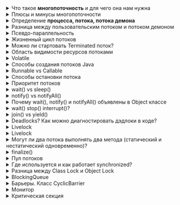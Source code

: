 <details><summary>Что такое <b>многопоточность</b> и для чего она нам нужна</summary>
    <a href="https://habr.com/ru/post/164487/">Многопоточность в Java</a>
    <p><b>Многопоточность</b> - это процесс запуска нескольких потоков выполнения одновременно</p>
    <p>Многопоточность предназначена для эффективного и максимального использования процессорного времени</p>
</details>
<details><summary>Плюсы и минусы многопоточности</summary>
    <ol>Плюсы:
        <li>Возможность выполнения одновременно нескольких действий</li>
        <li>Ускорение/Оптимизация вычислений</li>
    </ol>
    <ol>Минусы:
        <li>Сложность реализации</li>
        <li>Из-за сложности есть возможность допущения ошибок</li>
    </ol>
</details>

<details><summary>Определение <b>процесса, потока, потока демона</b></summary>
    <a href="https://tproger.ru/problems/what-is-the-difference-between-threads-and-processes/">В чем разница между потоком и процессом?</a><br>
    <p><b>Процесс</b> - это экземпляр программы во время выполнения, является независимым объектом, которому выделены системные ресурсы (память, процессорное время)</p>
    <p>Каждый процесс выполняется в отдельном адресном пространстве: один процесс не может получить доступ к переменным и структурам данных другого.</p>
    <p>Если процесс хочет получить доступ к чужим ресурсам, необходимо использовать межпроцессное взаимодействие. Это могут быть конвейеры, файлы, каналы связи между компьютерами и тд</p>
    <br>
    <p><b>Поток</b> - это отдельное исполняемое задание внутри процесса, т.е. одна единица исполнения кода</p>
    <p>Процесс может содержать множество исполняемых потоков: при запуске процесса запускается основной потов исполнения, который может порождать другие потоки</p>
    <p>Потоки, запущенные внутри процесса, разделяют между собой память, выделенную для процесса</p>
    <br>
    <a href="https://ru.tutorialcup.com/java/daemon-thread-in-java.htm#:~:text=%D0%9F%D0%BE%D1%82%D0%BE%D0%BA%20%D0%B4%D0%B5%D0%BC%D0%BE%D0%BD%D0%B0%20%D0%B2%20Java%20%2D%20%D1%8D%D1%82%D0%BE,%D0%94.">Поток демон</a><br>
    <p><b>Поток демона в Java</b> - это поток, генерируемый системой, который работает в фоновом режиме и поддерживает процесс потока пользователя. Он имеет низкий приоритет и выполняет такие задачи, как сборка мусора, финализатор и т.д.</p>
    <p>Запускается автоматически, и не нужно вызывать его отдельно. Срок службы потока демона зависит от пользовательского потока, что означает, что когда пользовательский поток завершается, JVM автоматически завершает потоки демона и не ожидает завершения потока демона</p>
    <p>Несмотря на то, что поток демона является потоком, генерируемым системой, можно установить новый поток как демон, а также проверить, является ли поток демоном или нет</p>
    <ul>Методы:
        <li><b>public final void setDaemon(boolean on)</b> - если параметр true, то устанавливает поток как демон. Можно вызывать только до запуска потока, иначе IllegalThreadStateException</li>
        <li><b>public final boolean isDaemon()</b> - проверяет или поток демон</li>
    </ul>
</details>

<details><summary>Разница между пользовательским потоком и потоком демоном</summary>
    <table>
        <tr>
            <th>Пользовательский поток</th>
            <th>Поток демон</th>
        </tr>
        <tr>
            <td>Высокий приоритетом</td>
            <td>Низкий приоритетом</td>
        </tr>
        <tr>
            <td>Работает на "переднем плане"</td>
            <td>Работает в фоновом режиме</td>
        </tr>
        <tr>
            <td>Выполняет конкретную задачу</td>
            <td>Выполняет вспомогательную задачу</td>
        </tr>
        <tr>
            <td>JVM всегда ожидает завершения активного пользовательского потока перед завершением работы	</td>
            <td>JVM не ждет завершения потока демона перед завершением работы</td>
        </tr>
        <tr>
            <td>Создано приложением Java для выполнения некоторой задачи</td>
            <td>Создано JVM</td>
        </tr>
        <tr>
            <td>Это независимый	</td>
            <td>Это зависит от пользовательских потоков</td>
        </tr>
    </table>
</details>

<details><summary>Псевдо-параллельность</summary>
    <p>Это вид параллелизма, при котором создается видимость паралленьного исполнения задач, потоков, за счет разделения процессорного времени выполнения</p>
    <p>Происходит на однопроцессорных (одноядерных) системах, и обычно управляется ОС</p>
</details>

<details><summary>Жизненный цикл потоков</summary>
    <p>В течение жизненного цикла потоки проходят через множество различных состояний</p>
    <img src="https://russianblogs.com/images/306/4ee6e99a67666c9c8a89359b4cbf32ca.png"><br>
    <ol>В любой момент времени поток может находиться только в одном из следующих состояний:
        <li><b>NEW</b> - новый созданный не запущенный поток</li>
        <li><b>RUNNABLE</b> - выполняется или готовится к запуску ожидая выделения ресурсов</li>
        <li><b>BLOCKED</b> -поток приостановил выполнение, поскольку ожидает получения блокировки монитора</li>
        <li><b>WAITING</b> - приостановлен и ожидает, что какой-то другой поток выполнит определенное действие без ограничения по времени</li>
        <li><b>TIMED_WAITING</b> - приостановлен и ожидает определенный промежуток времени</li>
        <li><b>TERMINATED</b> - завершил выполнение</li>
    </ol>
    <h4>NEW:</h4>
    <p>При инициализации экземпляра потока, поток находится в состоянии <b>NEW</b> до тех пор пока на нем мы не вызовем метод <b>start()</b></p>
    <h4>Runnable:</h4>
    <p>После запуска метода <b>start()</b> на экземпляре потока, поток перекдючается в режим <b>RUNNABLE</b> - что поток начал выполнение, либо
        готовится к выполнению, ожидая выделения ресурсов (например ЦП)
    </p>
    <p>В многопоточной среде плонировщик потоков выделяет для каждого потока определенное время, и относительно этого запускает каждый поток,
        который находится в состоянии RUNNABLE
    </p>
    <h4>Blocked:</h4>
    <p>Поток входит в это состояние, когда ожидает блокировки монитора и пытается получить доступ к разделу кода, который заблокирован другим потоком</p>
    <h4>Waiting:</h4>
    <p>Поток находится в состоянии <b>WAITING</b>, когда он ожидает, пока какой-либо другой поток выполнит определенное действие</p>
    <ul>это состояние достигается вызовом одного из методов:
        <li><b>object.wait()</b> - вызывающий поток останавливает свое выполнение до тех пор, пока не будет вызван метод notify() или notifyAll() каким-либо другим потоком</li>
        <li><b>thread.join()</b> - поток, на экземпляре которого, вызывается этот метод, переключится в режим <b>WAITING</b>, пока поток, в котором он вызывается, не будет завершен</li>
        <li><b>LockSupport.park()</b> - </li>
    </ul>
    <h4>Timed_Waiting:</h4>
    <p>Когда поток ожидает, пока другой поток выполнит определенное действие в течение указанного времени</p>
    <ol>способЫ заставить поток войти в состояние TIMED_WAITING:
        <li><b>thread.sleep(long millis)</b></li>
        <li><b>wait(int timeout)</b> или <b>wait(int timeout, int nanos)</b></li>
        <li><b>thread.join(long millis)</b></li>
        <li><b>LockSupport.parkNanos</b></li>
        <li><b>LockSupport.parkUntil</b></li>
    </ol>
    <h4>Terminated:</h4>
    <p>Когда поток завершает работу или аварийно завершается, он переходит в состояние TERMINATED</p>
</details>
<details><summary>Можно ли стартовать Terminated поток?</summary>
    <p>Нет. Поток не может быть перезапущен после завершения выполнения</p>
</details>
<details><summary>Область видимости ресурсов потоками</summary>
    <a href="https://habr.com/ru/post/510454/">Java-модель памяти (часть 1)</a><br>
    <p>Каждый поток в Java имеет собственный стек. Стек содержит информацию о том, какие методы вызвал поток. Стек потока содержит все локальные переменные для каждого выполняемого метода. Поток может получить доступ только к своему стеку</p>
    <p>Локальные переменные, невидимы для всех других потоков, кроме потока, который их создал. Даже если два потока выполняют один и тот же код, они всё равно будут создавать локальные переменные этого кода в своих собственных стеках. Таким образом, каждый поток имеет свою версию каждой локальной переменной</p>
    <p>Все локальные переменные примитивных типов (boolean, byte, short, char, int, long, float, double) полностью хранятся в стеке потоков и не видны другим потокам. Один поток может передать копию примитивной переменной другому потоку, но не может совместно использовать примитивную локальную переменную.</p>
    <p>Локальная переменная может быть примитивного типа, в этом случае она полностью хранится в стеке потока.</p>
    <p>Локальная переменная также может быть ссылкой на объект. В этом случае ссылка (локальная переменная) хранится в стеке потоков, но сам объект хранится в куче</p>
    <p>Переменные-члены объекта хранятся в куче вместе с самим объектом. Это верно как в случае, когда переменная-член имеет примитивный тип, так и в том случае, если она является ссылкой на объект.</p>
    <p>Статические переменные класса также хранятся в куче вместе с определением класса.</p>
    <p>К объектам в куче могут обращаться все потоки, имеющие ссылку на объект. Когда поток имеет доступ к объекту, он также может получить доступ к переменным-членам этого объекта. Если два потока вызывают метод для одного и того же объекта одновременно, они оба будут иметь доступ к переменным-членам объекта, но каждый поток будет иметь свою собственную копию локальных переменных</p>
    <img src="https://habrastorage.org/webt/lq/yu/0n/lqyu0n9gj6rlphx3epgydd3ea-g.png">
</details>
<details><summary>Volatile</summary>
    <p><b>Volatile</b> - ключевое слово, означает, что значение переменной будет изменяться разными потоками</p>
    <ol>Основы:
        <li>Операции чтения/записи volatile переменной являются атомарными</li>
        <li>Результат операции записи значения в volatile переменную одним потоком, становится виден всем другим потокам, которые используют эту переменную для чтения из нее значения</li>
    </ol>
</details>
<details><summary>Способы создания потоков Java</summary>
    <a href="https://russianblogs.com/article/9415826053/">разница между Thread, Runnable и Callable</a><br>
    <ul>Есть различные способы создания потоков, например:
        <li>Расширить класс Thread, переопределить метод run(), вызвать метод start() на экземпляре класса</li>
        <li>Реализовать интерфейс Runnable, переопределить метод run(), экземпляр класса реализующего Runnable передать в качестве параметра при инициализации объекта класса Thread, и вызвать метод start()</li>
        <li>Реализуйте интерфейс Callable для реализации его метода call(), который выполняется через FutureTask</li>
    </ul>
    <p>Выбор между Thread или Runnable обусловлен отсутствием возможности множественного наследования</p>
    <p>
        Runnable доступен с Java 1.1, Callable с 1.5. Метод call() возвращает значения после выполненияб run() - нет. call() - может бросать исключения
    </p>
</details>
<details><summary>Runnable vs Callable</summary>
    <ul>
        <li>Runnable определяет метод run(), Callable: call()</li>
        <li>call() может возвращать значение, run(): void</li>
        <li>call() может бросать проверяемые исключения, run(): нет</li>
    </ul>
    <h4>использование Runnable:</h4>
    <p>Когда нам надо просто выполнить задачу</p>
    <h4>использование Callable:</h4>
    <p>Когда нам надо получить результат выполнения мы его можем вернуть в call, и так же мы можем обезопасить выполнение выбросом исключения</p>
</details>
<details><summary>Способы остановки потока</summary>
    <p>Ранее для управления выполнением потоков использовались методы suspend() и stop(). Но эти методы устарели в Java 2, поскольку они могли привести к системным сбоям</p>
    <p><b>wait()</b> - освобождает монитор и переводит вызывающий поток в состояние ожидания до тех пор, пока другой поток не вызовет метод notify()</p>
</details>
<details><summary>Приоритет потоков</summary>
    <p>Планировщик потоков использует приоритеты потоков исполнения, чтобы принять решение, когда разрешить исполнение каждому потоку. Теоретически высокоприоритетные потоки исполнения получают больше времени ЦП, чем низкоприоритетные. А на практике количество времени ЦП, которое получает поток исполнения, нередко зависит не только от его приоритета, но и от ряда других факторов.</p>
    <p>Чтобы установить приоритет потока исполнения, следует вызвать метод <b>setPriority()</b> из класса Thread. Его общая форма выглядит следующим образом:<br>
        final void setPriority(int уровень)
    </p>
    <p>уровень - это значение от 1 до 10. Так же можно задать константами: MIN_PRIORITY, NORM_PRIORITY, МAX_PRIORITY, которым соответствуют значения 1, 5, и 10 соответственно</p>
</details>
<details><summary>wait() vs sleep()</summary>
    <p><b>wait()</b> - это метод используемый для синхронизации потоков. Он может быть вызван для любого объекта, так как он определен прямо в java.lang.Object, но он может быть вызван только из синхронизированного блока. Он освобождает блокировку (монитор) на объекте, чтобы другой поток мог вскочить и получить блокировку (монитор).</p>
    <p><b>Thread.sleep()</b> - статический метод, который можно вызывать из любого контекста. Thread.sleep() приостанавливает текущий поток и не освобождает блокировки</p>
    <h4>Возобновление потоков после вызова методов wait и sleep</h4>
     <p>sleep(): поток запускается через заданный интервал времени, если он не прерывается</p>
     <p>wait(): Мы можем вывести поток из спящего режима, вызвав методы notify() или notifyAll() на мониторе, который находится в ожидании. Используйте notifyAll() вместо notify(), если требуется вывести из спящего режима все потоки, находящиеся в состоянии ожидания. Как и сам метод wait(), notify() и notifyAll() должны вызываться из синхронизированного контекста.</p>
</details>
<details><summary>notify() vs notifyAll()</summary>
    <p><b>notify()</b> - возобновляет исполнение потока, из которого был вызван метод wait() для того же самого объекта</p>
    <p><b>notifyAll()</b> - возобновляет исполнение всех потоков, из которых был вызван метод wait() для того же самого объекта. Одному из этих потоков предоставляется доступ</p>
    <p>Использование <b>notify()</b> экономит ресурсы т.к. будить один поток быстрее, чем будить все</p>
</details>
<details><summary>Почему wait(), notify() и notifyAll() объявлены в Object классе</summary>
    <p>Если бы эти методы были в Thread то каждый поток должен был бы знать о состоянии другого потока. А так как потоки используют какие то ресурсы, объекты, то логичней чтоб эти методы были у этих ресурсов</p>
</details>
<details><summary>wait() stop() interrupt()?</summary>
    <h4>interrupt()</h4>
    <p>Это метод, который устанавливает потоку флаг interrupt = true. Метод interrupted возвращает текущий статус и очещает (устанавливает в false)<br>
        Метод используется для "лояльной остановки потока". Если у потока есть обработка этого флага, то поток может безопасно завершиться.<br>
        Если поток находится в состоянии ожидания (вызванном вызовом методов sleep, wait, join),тогда бросится исключение InterruptedException 
    </p>
    <h4>stop()</h4>
    <p>метод stор() - останавливал поток без какой-либо дополнительной работы, что может послужить сбоям в дальнейшем. Поток занимался обработкой/изменением данных, после его остановки, данные могут быть "поломаны". Deprecated, т.к. </p>
</details>
<details><summary>join() vs yield()</summary>
    <p><b>join(): </b>метод ожидает завершения того потока исполнения, для которого он вызван. Т.е. вызывающий поток ожидает, когда указанный поток присоединится к нему</p>
    <p><b>yield(): </b>что исполняемый в данный момент поток дает шанс потокам с равным приоритетом в пуле потоков</p>
    <a href="https://javahungry.blogspot.com/2017/05/difference-between-yield-and-join.html">Difference Between Yield And Join Method In Java With Example</a>
</details>
<details><summary>Deadlocks? Как можно диагностировать дэдлоки в коде?</summary>
    <p><b>deadlock</b> - это ошибка, которая происходит когда потоки имеют циклическую зависимость от пары синхронизированных объектов</p>
    <p>Следовательно, приложение может зависнуть или завершиться сбоем, поскольку взаимоблокированные потоки не могут выполняться.</p>
    <img src="https://www.baeldung.com/wp-content/uploads/sites/4/2021/04/Deadlock-1024x807-1-768x605.png"><br><br>
    <ul>Чтобы успешно охарактеризовать сценарий как deadlock, должны одновременно выполняться следующие четыре условия
        <li>
            <p><b>Mutual Exclusion (Взаимное исключение): </b>По крайней мере один ресурс должен удерживаться потоком в неразделяемом режиме. Любой другой поток, запрашивающий этот ресурс, должен ждать</p>
        </li>
        <li><b>Hold and Wait (Держи и жди): </b>поток должен удерживать один ресурс и запрашивать дополнительные ресурсы, которые в настоящее время удерживаются другими потоками</li>
        <li><b>No Preemption (Нет вытеснения): </b>Ресурс не может быть принудительно освобожден из потока. Поток может освободить ресурс добровольно только после того, как он сочтет это возможным.</li>
        <li><b>Circular Wait (Круговое ожидание): </b>Набор потоков существует таким образом, что ожидает ресурс, удерживаемый, ожидая ресурса, удерживаемого</li>
    </ul>
</details>
<details><summary>Livelock</summary>
    <a href="https://medium.com/german-gorelkin/deadlocks-livelocks-starvation-ccd22d06f3ae">Deadlocks, Livelocks и Starvation</a><br>
    <p><b>Livelock</b> - cитуация, в которой два или более потока непрерывно изменяют свои состояния в ответ на изменения в других потоках без какой-либо полезной работы.
        Это похоже на deadlock, но разница в том, что процессы становятся “вежливыми” и позволяют другим делать свою работу</p>
    <p>Выполнение алгоритмов поиска и разрешения deadlock'ов может привести к livelock — взаимная блокировка образуется, сбрасывается, снова образуется, снова сбрасывается и так далее</p>
    <p>Жизненные примеры:</p>
    <p>Двое встречаются лицом к лицу. Каждый из них пытается посторониться, но они не расходятся, а несколько секунд сдвигаются в одну и ту же сторону</p>
    <p>Вы делаете телефонный звонок, но человек на другом конце тоже пытается вам позвонить. Вы оба повесите трубку и попробуйте снова через одно и то же время, что снова создаст такую же ситуацию. Это может продолжаться вечность</p>
    <p>Двое пытаются поужинать, но между ними только одна ложка. Каждый из них слишком вежлив, и передает ложку, если другой еще не ел</p>
</details>
<details><summary>Livelock</summary>
    <a href="https://medium.com/german-gorelkin/deadlocks-livelocks-starvation-ccd22d06f3ae">Deadlocks, Livelocks и Starvation</a><br>
    <p><b>Starvation</b> - это ситуация, когда поток не может получить все ресурсы, необходимые для выполнения его работы</p>
    <p>Это когда одни потоки на себя берут всё время выполнения, другие не могут выполниться</p>
    <p>Жизненные примеры:</p>
    <p>Двое встречаются лицом к лицу. Каждый из них пытается посторониться, но они не расходятся, а несколько секунд сдвигаются в одну и ту же сторону</p>
    <p>Вы делаете телефонный звонок, но человек на другом конце тоже пытается вам позвонить. Вы оба повесите трубку и попробуйте снова через одно и то же время, что снова создаст такую же ситуацию. Это может продолжаться вечность</p>
    <p>Двое пытаются поужинать, но между ними только одна ложка. Каждый из них слишком вежлив, и передает ложку, если другой еще не ел</p>
</details>
<details><summary>Могут ли два потока выполнять два метода (статический и нестатический одновременно)?</summary>
    <p>Да, могут если, методы не синхронизированы</p>
</details>
<details><summary>finalize()</summary>
    <p>Метод класса Object, который вызывается перед удалением объекта</p>
    <p>После того, как объект становится доступным для сборки и, если в нем переопределен метод finalize, то он не вызывается сразу, а помещается в очередь, которая обрабатывается специально созданным для этого потоком</p>
    <p>Есть вероятность, что этот метод не будет вызван совсем. Это может произойти в момент, когда объект уже станет доступным для сборщика мусора и программа завершит свою работу</p>
    <p>Интересной особенностью метода является то, что он может снова сделать объект доступным, присвоив this какой-нибудь переменной, хотя так делать не рекомендуется, т.к. при восстановлении объекта, повторно finalize вызван не будет</p>
    <p>Может случиться еще один редкий момент. У нас есть класс A, в котором реализован метод finalize. Мы создаем класс B extends A, в котором забываем про finalize. Объекты класса B содержат в себе много данных. Когда объекты классы B становятся ненужными, они попадут в очередь на финализацию и определенное время еще будут занимать память, вместо того, чтобы миновать этой очереди и сразу утилизироваться</p>
</details>
<details><summary>Пул потоков</summary>
    <a href="https://www.baeldung.com/thread-pool-java-and-guava">Introduction thread to pool</a><br>
    <a href="https://senior.ua/articles/mnogopotochnost-v-java-lekciya-4-puly-potokov">ПУЛЫ ПОТОКОВ RUNNABLE И CALLABLE</a><br>
    <p><b>Пул потоков</b> - своего рода контейнер потоков выполнения, в котором содержатся потоки, которые могут выполнять задачи, и после выполнения одной самостоятельно переходить к следующей.</p>
    <p>Проблема: Потоки в java сопоставляются с потоками системного уровня, которые являются ресурсами операционной системы. Если мы будем бесконтрольно создавать потоки, у нас могут быстро закончиться эти ресурсы.
        Хотя ОС переключает контекст выполнения между потоками (и делает это хорошо), тем самым создавая имитацию параллельной работы
    </p>
    <p>Пул потоков может иметь фиксированный размер, при этом каждый поток выполняет задачу и после завершения снова возвращается в пул. Таким образом, каждый поток может выполнять более 1 задачи. Это снижает накладные расходы на создание нескольких темы для разных задач. Мы также можем ограничить количество активных потоков, создав пул потоков фиксированного размера</p>
    <uL>Преимущества:
        <li>Более высокая производительность</li>
        <li>Требуется меньше ресурсов</li>
        <li>Сниженные накладные расходы</li>
        <li>Более отзывчивый</li>
    </uL>
    <ul>Используется для:
        <li>контроля создания потоков</li>
        <li>эффективного использования ресурсов</li>
        <li>упрощения разработки многопоточных программ</li>
    </ul>
    <p>За создание и управление пулом потоков отвечают несколько классов и интерфейсов из Executor Framework. Основные интерфейсы: Executor, ExecutorService и фабрика Executors</p>
    <p>Интерфейс Executor имеет один метод void execute(Runnable command). После вызова этого метода и передачи задачи на выполнение, задача в будущем будет выполнена асинхронно</p>
    <p>Интерфейс ExecutorService наследуется от интерфейса Executor и предоставляет возможности для выполнения заданий Callable. Для выполнения задач, которые возвращают результат, существует метод submit(), возвращающий объект, который реализует интерфейс Future</p>
    <p>С помощью этого объекта можно узнать, есть ли результат, вызовом метода isDone(). С помощью метода get() можно получить результат выполнения задачи, если он есть. Также можно отменить задание на выполнение при помощи метода cancel()</p>
    <ul>Executors — утилитный класc, который создает классы, реализующие интерфейсы Executor и ExecutorService. Основные реализации пула потоков:
        <li><b>ThreadPoolExecutor</b> — пул потоков, который содержит фиксированное количество потоков. Также этот пул можно создать с использованием конструктора через ключевое слово new</li>
        <li><b>Executors.newCachedThreadPool()</b> — возвращает пул потоков, если в пуле не хватает потоков, в нем будет создан новый поток</li>
        <li><b>Executors.newSingleThreadExecutor()</b> — пул потоков, в котором есть только один поток</li>
        <li><b>ScheduledThreadPoolExecutor</b> — пул потоков позволяет запускать задания с определенной периодичностью или один раз по истечении промежутка времени</li>
    </ul>
</details>
<details><summary>Где используется и как работает synchronized?</summary>
    <p><b>Синхронизация</b> - это процесс, при котором гарантируется, что ресурс будет одновременно использоваться только одним потоком</p>
    <p><b>Монитор</b> - это объект, используемый в качестве взаимоисключающей блокировки. Только один поток исполнения может в одно и то же время владеть монитором</p>
    <p>Для обеспечения такой синхронизации, используется ключевое слово <b>synchronized</b> - которое используется в качестве модификатора в сигнатуре метода </p>
    <p>Так же synchronized может быть блок кода</p>
    <p>Когда поток исполнения оказывается в теле синхронизированного метода, все другие потоки исполнения или любые другие синхронизированные методы, пытающиеся вызвать его для того же самого экземпляра, вынуждены ожидать</p>
</details>
<details><summary>Разница между Class Lock и Object Lock</summary>
    <p><b>Object Lock</b> - блокировка на уровне объекта. Т.е. когда поток хочет выполнить синхронизированный метод для данного объекта, он получает блокировку на уровне объекта. Одновременно только один поток может выполнять синхронизированный метод у объекта</p>
    <p><b>Class Lock</b> - блокировка на уровне класса. Т.е. когда поток хочет выполнить синхронизированный статический метод данного объекта, он получает блокировку на уровне класса. Одновременно только один поток может выполнять синхронизированный статический метод класса</p>
</details>
<details><summary>BlockingQueue</summary>
    <a href="https://java-online.ru/concurrent-queue-block.xhtml">Блокирующие очереди пакета concurrent</a><br>
    <p>Интерфейс BlockingQueue определяет блокирующую очередь, наследующую свойства интерфейса Queue, в которой элементы хранятся в порядке «первый пришел, первый вышел» (FIFO – first in, first out)</p>
    <p>Реализация данного интерфейса обеспечивает блокировку потока в двух случаях:<br>
        при попытке получения элемента из пустой очереди;
        при попытке размещения элемента в полной очереди.
    </p>
    <p>Когда поток пытается получить элемент из пустой очереди, то он переводится в состояние ожидания до тех пор, пока какой-либо другой поток не разместит элемент в очереди. Аналогично при попытке положить элемент в полную очередь; поток ставится в ожидание до тех пор, пока другой поток не заберет элемент из очереди и, таким образом, не освободит место в ней</p>
    <p>Естественно, понятие "полная очередь" подразумевает ограничение размера очереди</p>
    <p>BlockingQueue изящно решает проблему передачи собранных одним потоком элементов для обработки в другой поток без явных хлопот о проблемах синхронизации</p>
    <p>BlockingQueue не признает нулевых элементов (null) и вызывает NullPointerException при попытке добавить или получить такой элемент</p>
    <p>Нулевой элемент возвращает метод poll, если в течение таймаута не был размещен в очереди очередной элемент</p>
    <ul>Реализации:
        <li><b>ArrayBlockingQueue</b> - реализует классический ограниченного размера кольцевой буфер FIFO — «первым прибыл - первым убыл». Новые элементы вставляются в хвост очереди; операции извлечения отдают элемент из головы очереди. Создаваемая емкость очереди не может быть изменена. Попытки вставить (put) элемент в полную очередь приведет к блокированию работы потока; попытка извлечь (take) элемент из пустой очереди также блокирует поток</li>
        <li><b>LinkedBlockingQueue</b> - основанный связанном списке, сохраняет порядок вставки и выдачи элементов FIFO — «первым прибыл - первым убыл». Новые элементы вставляются в хвост очереди; операции чтения извлекают элемент из головы очереди</li>
        <li><b>LinkedBlockingDeque</b> - Класс LinkedBlockingDeque создает двунаправленную очередь с реализацией интерфейса BlockingDeque, наследуемого от интерфейса Deque. Данный класс может иметь ограничение на количество элементов в очереди. Если ограничение не задано, то оно равно значению Integer.MAX_VALUE</li>
        <li><b>SynchronousQueue</b> - формирует блокирующую очередь, в которой каждая операция добавления в одном потоке должна ждать соответствующей операции удаления в другом потоке и наоборо</li>
        <li><b>DelayQueue</b> - неограниченная очередь блокирования элементов, реализует интерфейс Delayed и позволяет извлекать элемент с некоторой временно́й задержкой</li>
    </ul>
</details>
<details><summary>Барьеры. Класс CyclicBarrier</summary>
    <p><b>Барьер</b> - это средство синхронизации, которое используется для того, чтобы некоторое множество потоков ожидало друг-друга в некоторой точке программы, называемой точкой синхронизации
        В тот момент, когда все потоки достигают точки синхронизации они разблокируются и могут продолжить выполнение
    </p>
    <p>CyclicBarrier применяется в ситуациях, когда два или несколько потоков исполнения должны находиться в режиме ожидания в предопределенной точке исполнения до тех пор, пока все эти потоки не достигнут данной точки</p>
    <ul>конструкторы:
        <li>CyclicBarrier(int количество_потоков)</li>
        <li>CyclicBarrier(int количество_потоков, Runnable действие)</li>
    </ul>
</details>
<details><summary>Монитор</summary>
    <p></p>
</details>
<details><summary>Критическая секция</summary>
    <p><b>Критическая секция (synchronized block)</b>Часть кода (не целый метод), к которой мы хотим предотвратить доступ одновременно нескольких потоков</p>
</details>